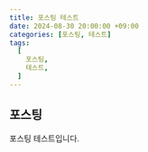 ```yaml
---
title: 포스팅 테스트
date: 2024-08-30 20:00:00 +09:00
categories: [포스팅, 테스트]
tags:
  [
    포스팅,
    테스트,
  ]
---
```

## 포스팅

포스팅 테스트입니다.